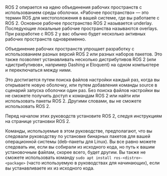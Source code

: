 ROS 2 опирается на идею объединения рабочих пространств с использованием среды оболочки. «Рабочее пространство» — это термин ROS для местоположения в вашей системе, где вы работаете с ROS 2. Основное рабочее пространство ROS 2 называется underlay. Последующие локальные рабочие пространства называются overlays. При разработке с ROS 2 у вас обычно будет несколько активных рабочих пространств одновременно.

Объединение рабочих пространств упрощает разработку с использованием разных версий ROS 2 или разных наборов пакетов. Это также позволяет устанавливать несколько дистрибутивов ROS 2 (или «дистрибутивов», например Dashing и Eloquent) на одном компьютере и переключаться между ними.

Это достигается путем поиска файлов настройки каждый раз, когда вы открываете новую оболочку, или путем добавления команды source в сценарий запуска оболочки один раз. Без поиска файлов настройки вы не сможете получить доступ к командам ROS 2 или найти или использовать пакеты ROS 2. Другими словами, вы не сможете использовать ROS 2.

Перед началом этих руководств установите ROS 2, следуя инструкциям на странице установки ROS 2.

Команды, используемые в этом руководстве, предполагают, что вы следовали руководству по установке бинарных пакетов для вашей операционной системы (deb-пакеты для Linux). Вы все равно можете следовать им, если вы собирали из исходного кода, но путь к вашим установочным файлам, скорее всего, будет другим. Вы также не сможете использовать команду `sudo apt install ros-<distro>-<package>` (часто используемую в руководствах для начинающих), если вы устанавливаете их из исходного кода.